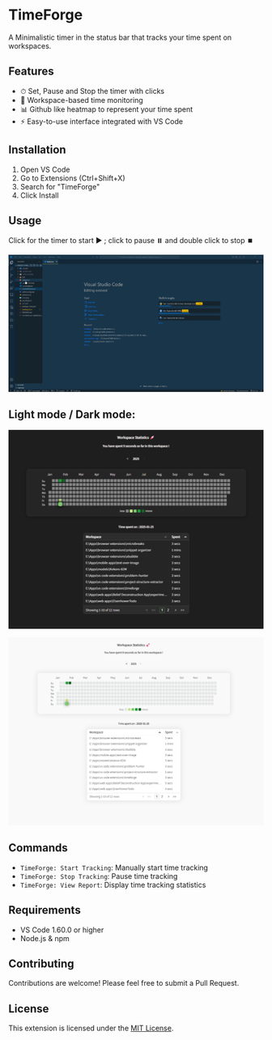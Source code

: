 # TimeForge

A Minimalistic timer in the status bar that tracks your time spent on workspaces.

## Features

- ⏱ Set, Pause and Stop the timer with clicks
- 📂 Workspace-based time monitoring
- 📊 Github like heatmap to represent your time spent
- ⚡ Easy-to-use interface integrated with VS Code

## Installation

1. Open VS Code
2. Go to Extensions (Ctrl+Shift+X)
3. Search for "TimeForge"
4. Click Install

## Usage

Click for the timer to start ▶️ ; click to pause ⏸️ and double click to stop ⏹️

![Demo](assets/screenshots/demo.gif)

## Light mode / Dark mode: 

![Demo](assets/screenshots/stats_dark.png)

![Demo](assets/screenshots/stats_light.png)

## Commands

- `TimeForge: Start Tracking`: Manually start time tracking
- `TimeForge: Stop Tracking`: Pause time tracking
- `TimeForge: View Report`: Display time tracking statistics

## Requirements

- VS Code 1.60.0 or higher
- Node.js & npm

## Contributing

Contributions are welcome! Please feel free to submit a Pull Request.

## License

This extension is licensed under the [MIT License](LICENSE).
